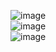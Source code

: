 ![image](https://github.com/elemae6/Main/assets/81418010/c97d2675-bacd-45f5-9579-4e92ca53f6ab)  
![image](https://github.com/elemae6/Main/assets/81418010/e8d3e56c-8c0b-4eb1-ba5a-6364f4bede33)  
![image](https://github.com/elemae6/Main/assets/81418010/2c33f0fd-d197-4b4c-bed9-90e83046f403)  
